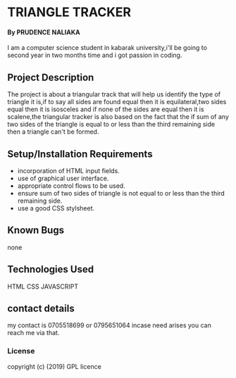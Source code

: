 # TRIANGLE TRACKER
#### By **PRUDENCE NALIAKA**
I am a computer science student in kabarak university,i'll be going to second year in two months time and i got passion in coding.
## Project Description
The project is about a triangular track that will help us identify the type of triangle it is,if to say all sides are found equal then it is equilateral,two sides equal then it is isosceles and if none of the sides are equal then it is scalene,the triangular tracker is also based on the fact that the if sum of any two sides of the triangle is equal to or less than the third remaining side then a triangle can't be formed.
## Setup/Installation Requirements
* incorporation of HTML input fields.
* use of graphical user interface.
* appropriate control flows to be used.
* ensure sum of two sides of triangle is not equal to or less than the third remaining side.
* use a good CSS stylsheet.
## Known Bugs
none
## Technologies Used
HTML
CSS
JAVASCRIPT
## contact details
my contact is 0705518699 or 0795651064 incase need arises you can reach me via that.
### License
copyright (c) (2019) GPL licence
